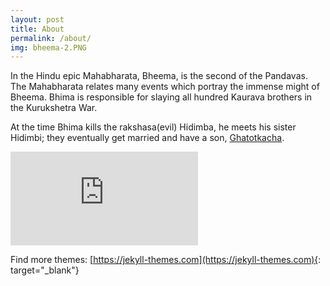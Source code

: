 ```yaml
---
layout: post
title: About
permalink: /about/
img: bheema-2.PNG
---
```


In the Hindu epic Mahabharata, Bheema, is the second of the Pandavas. The Mahabharata relates many events which portray the immense might of Bheema. Bhima is responsible for slaying all hundred Kaurava brothers in the Kurukshetra War.

At the time Bhima kills the rakshasa(evil) Hidimba, he meets his sister Hidimbi; they eventually get married and have a son, [Ghatotkacha](http://webjeda.com/gatok/about/). 


<iframe class="video" src="https://www.youtube.com/embed/6qqIy97WbGA" frameborder="0" allowfullscreen></iframe>


Find more themes: [https://jekyll-themes.com](https://jekyll-themes.com){: target="_blank"}
